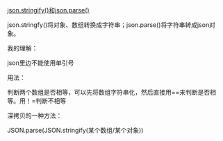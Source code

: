 [json.stringify\(\)和json.parse\(\)](https://www.cnblogs.com/panmy/p/5925986.html)

json.stringfy\(\)将对象、数组转换成字符串；json.parse\(\)将字符串转成json对象。

我的理解：

json里边不能使用单引号

用法：

判断两个数组是否相等，可以先将数组字符串化，然后直接用==来判断是否相等。用！=判断不相等

深拷贝的一种方法：

JSON.parse\(JSON.stringify\(某个数组/某个对象\)\)

